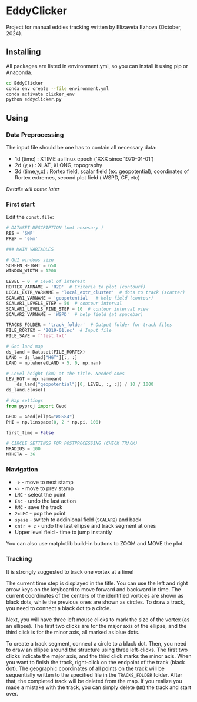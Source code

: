 # EddyClicker

Project for manual eddies tracking written by Elizaveta Ezhova (October, 2024).

## Installing

All packages are listed in environment.yml, so you can install it using pip or Anaconda.

```sh
cd EddyClicker
conda env create --file environment.yml
conda activate clicker_env
python eddyclicker.py
```

<!-- ```sh
python -m venv clicker_env
source clicker_env/bin/activate
pip install -r requirements.txt
python eddyclicker.py
```
 -->
## Using

### Data Preprocessing

The input file should be one has to contain all necessary data:

* 1d (time)     : XTIME as linux epoch ('XXX since 1970-01-01')
* 2d (y,x)      : XLAT, XLONG, topography 
* 3d (time,y,x) : Rortex field, scalar field (ex. geopotential), coordinates of Rortex extremes, second plot field (
  WSPD, CF, etc)

*Details will come later*

### First start

Edit the `const.file`:

```python
# DATASET DESCRIPTION (not nesesary )
RES = 'SMP'
PREF = '6km'

### MAIN VARIABLES

# GUI windows size
SCREEN_HEIGHT = 650
WINDOW_WIDTH = 1200

LEVEL = 0  # Level of interest
RORTEX_VARNAME = 'R2D'  # Criteria to plot (contourf)
LOCAL_EXTR_VARNAME = 'local_extr_cluster'  # dots to track (scatter)
SCALAR1_VARNAME = 'geopotential'  # help field (contour)
SCALAR1_LEVELS_STEP = 50  # contour interval
SCALAR1_LEVELS_FINE_STEP = 10  # contour interval view
SCALAR2_VARNAME = 'WSPD'  # help field (at spacebar)

TRACKS_FOLDER = 'track_folder'  # Output folder for track files
FILE_RORTEX = '2019-01.nc'  # Input file
FILE_SAVE = f'test.txt'

# Get land map
ds_land = Dataset(FILE_RORTEX)
LAND = ds_land["HGT"][:, :]
LAND = np.where(LAND > 5, 0, np.nan)

# Level height (km) at the title. Needed ones
LEV_HGT = np.nanmean(
    ds_land["geopotential"][0, LEVEL, :, :]) / 10 / 1000
ds_land.close()

# Map settings
from pyproj import Geod

GEOD = Geod(ellps="WGS84")
PHI = np.linspace(0, 2 * np.pi, 100)

first_time = False

# CIRCLE SETTINGS FOR POSTPROCESSING (CHECK TRACK)
NRADIUS = 100
NTHETA = 36

```

### Navigation

* `->` - move to next stamp
* `<-` - move to prev stamp
* `LMC` - select the point
* `Esc` - undo the last action
* `RMC` - save the track
* `2xLMC` - pop the point
* `spase` - switch to addinional field (`SCALAR2`) and back
* `cntr + z` - undo the last ellipse and track segment at ones
* Upper level field - time to jump instantly

You can also use matplotlib build-in buttons to ZOOM and MOVE the plot.

### Tracking

It is strongly suggested to track one vortex at a time!

The current time step is displayed in the title. You can use the left and right arrow keys on the keyboard to move forward
and backward in time. The current coordinates of the centers of the identified vortices are shown as black dots, while
the previous ones are shown as circles. To draw a track, you need to connect a black dot to a circle.

Next, you will have three left mouse clicks to mark the size of the vortex (as an ellipse). The first two clicks are for
the major axis of the ellipse, and the third click is for the minor axis, all marked as blue dots.

To create a track segment, connect a circle to a black dot. Then, you need to draw an ellipse around the structure using
three left-clicks. The first two clicks indicate the major axis, and the third click marks the minor axis. When you want
to finish the track, right-click on the endpoint of the track (black dot). The geographic coordinates of all points on
the track will be sequentially written to the specified file in the `TRACKS_FOLDER` folder. After that, the completed
track will be deleted from the map. If you realize you made a mistake with the track, you can simply delete (`NO`) the
track and start over.